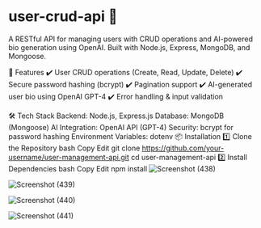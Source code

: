 # user-crud-api 🚀
A RESTful API for managing users with CRUD operations and AI-powered bio generation using OpenAI. Built with Node.js, Express, MongoDB, and Mongoose.

📌 Features
✔️ User CRUD operations (Create, Read, Update, Delete)
✔️ Secure password hashing (bcrypt)
✔️ Pagination support
✔️ AI-generated user bio using OpenAI GPT-4
✔️ Error handling & input validation

🛠 Tech Stack
Backend: Node.js, Express.js
Database: MongoDB (Mongoose)
AI Integration: OpenAI API (GPT-4)
Security: bcrypt for password hashing
Environment Variables: dotenv
📦 Installation
1️⃣ Clone the Repository
bash
Copy
Edit
git clone https://github.com/your-username/user-management-api.git
cd user-management-api
2️⃣ Install Dependencies
bash
Copy
Edit
npm install
![Screenshot (438)](https://github.com/user-attachments/assets/9b44b6fb-5a5c-4f34-8d38-46d62937c997)

![Screenshot (439)](https://github.com/user-attachments/assets/56c9b4e2-24b4-431b-937e-2a711a18f358)

![Screenshot (440)](https://github.com/user-attachments/assets/a9b85df3-1571-43ec-9109-a5580a2804af)

![Screenshot (441)](https://github.com/user-attachments/assets/2a507db4-b0b6-4701-a62f-87b14ea510dd)
